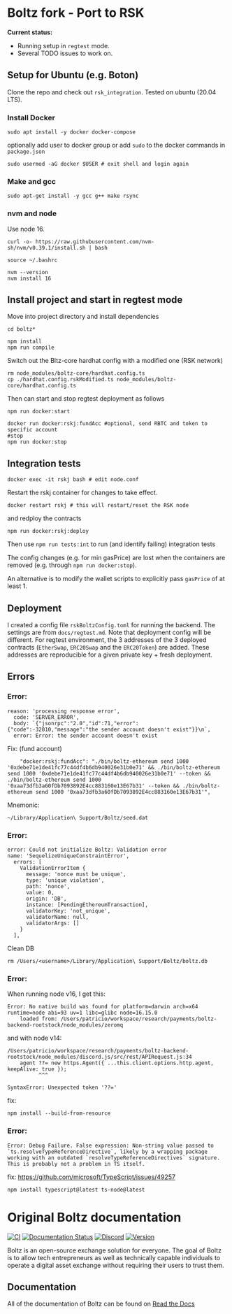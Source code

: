 # Boltz fork - Port to RSK

**Current status:** 
* Running setup in `regtest` mode. 
* Several TODO issues to work on.

## Setup for Ubuntu (e.g. Boton)

Clone the repo and check out `rsk_integration`. Tested on ubuntu (20.04 LTS).

### Install Docker

```
sudo apt install -y docker docker-compose
```
optionally add user to docker group or add `sudo` to the docker commands in `package.json`

```
sudo usermod -aG docker $USER # exit shell and login again
```

### Make and gcc
```
sudo apt-get install -y gcc g++ make rsync
```

### nvm and node

Use node 16.  

```
curl -o- https://raw.githubusercontent.com/nvm-sh/nvm/v0.39.1/install.sh | bash

source ~/.bashrc

nvm --version
nvm install 16
```

## Install project and start in regtest mode

Move into project directory and install dependencies
```
cd boltz*

npm install
npm run compile
```

Switch out the Bltz-core hardhat config with a modified one (RSK network)

```
rm node_modules/boltz-core/hardhat.config.ts
cp ./hardhat.config.rskModified.ts node_modules/boltz-core/hardhat.config.ts
```

Then can start and stop regtest deployment as follows

```
npm run docker:start

docker run docker:rskj:fundAcc #optional, send RBTC and token to specific account
#stop
npm run docker:stop
```

## Integration tests

```
docker exec -it rskj bash # edit node.conf 
```

Restart the rskj container for changes to take effect.

```
docker restart rskj # this will restart/reset the RSK node
```
and redploy the contracts
```
npm run docker:rskj:deploy
```
Then use `npm run tests:int` to run (and identify failing) integration tests

The config changes (e.g. for min gasPrice) are lost when the containers are removed (e.g. through `npm run docker:stop`).

An alternative is to modify the wallet scripts to explicitly pass `gasPrice` of at least 1.

## Deployment

I created a config file `rskBoltzConfig.toml` for running the backend. The settings are from `docs/regtest.md`. Note that deployment config will be different. For regtest environment, the 3 addresses of the 3 deployed contracts (`EtherSwap`, `ERC20Swap` and the `ERC20Token`) are added. These addresses are reproducible for a given private key + fresh deployment.


## Errors


### Error:
```
reason: 'processing response error',
  code: 'SERVER_ERROR',
  body: `{"jsonrpc":"2.0","id":71,"error":{"code":-32010,"message":"the sender account doesn't exist"}}\n`,
  error: Error: the sender account doesn't exist
```
Fix: (fund account)
```
    "docker:rskj:fundAcc": "./bin/boltz-ethereum send 1000 '0xdebe71e1de41fc77c44df4b6db940026e31b0e71' && ./bin/boltz-ethereum send 1000 '0xdebe71e1de41fc77c44df4b6db940026e31b0e71' --token && ./bin/boltz-ethereum send 1000 '0xaa73dfb3a60fDb7093892E4cc883160e13E67b31' --token && ./bin/boltz-ethereum send 1000 '0xaa73dfb3a60fDb7093892E4cc883160e13E67b31'",
```
Mnemonic: 
```
~/Library/Application\ Support/Boltz/seed.dat
```

### Error:
```
error: Could not initialize Boltz: Validation error
name: 'SequelizeUniqueConstraintError',
  errors: [
    ValidationErrorItem {
      message: 'nonce must be unique',
      type: 'unique violation',
      path: 'nonce',
      value: 0,
      origin: 'DB',
      instance: [PendingEthereumTransaction],
      validatorKey: 'not_unique',
      validatorName: null,
      validatorArgs: []
    }
  ],
```
Clean DB 
```
rm /Users/<username>/Library/Application\ Support/Boltz/boltz.db
```


### Error:
When running node v16, I get this:
```
Error: No native build was found for platform=darwin arch=x64 runtime=node abi=93 uv=1 libc=glibc node=16.15.0
    loaded from: /Users/patricio/workspace/research/payments/boltz-backend-rootstock/node_modules/zeromq
```
and with node v14:
```
/Users/patricio/workspace/research/payments/boltz-backend-rootstock/node_modules/discord.js/src/rest/APIRequest.js:34
    agent ??= new https.Agent({ ...this.client.options.http.agent, keepAlive: true });
          ^^^

SyntaxError: Unexpected token '??='
```
fix: 
```
npm install --build-from-resource
```


### Error:
```
Error: Debug Failure. False expression: Non-string value passed to `ts.resolveTypeReferenceDirective`, likely by a wrapping package working with an outdated `resolveTypeReferenceDirectives` signature. This is probably not a problem in TS itself.
```
fix: https://github.com/microsoft/TypeScript/issues/49257
```
npm install typescript@latest ts-node@latest
```



# Original Boltz documentation

[![CI](https://github.com/BoltzExchange/boltz-backend/workflows/CI/badge.svg?branch=master)](https://github.com/BoltzExchange/boltz-backend/actions)
[![Documentation Status](https://readthedocs.org/projects/boltz-backend/badge/?version=latest)](https://docs.boltz.exchange)
[![Discord](https://img.shields.io/discord/547454030801272832.svg)](https://discordapp.com/invite/QBvZGcW)
[![Version](https://img.shields.io/npm/v/boltz-backend.svg)](https://www.npmjs.com/package/boltz-backend)

Boltz is an open-source exchange solution for everyone. The goal of Boltz is to allow tech entrepreneurs as well as technically capable individuals to operate a digital asset exchange without requiring their users to trust them.

## Documentation

All of the documentation of Boltz can be found on [Read the Docs](https://docs.boltz.exchange/en/latest/)

